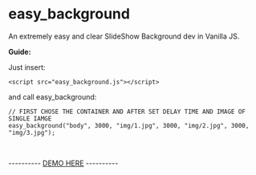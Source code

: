 # easy_background

An extremely easy and clear SlideShow Background dev in Vanilla JS.

<strong>Guide:</strong>

Just insert:

```
<script src="easy_background.js"></script>
```

and call easy_background:

```
// FIRST CHOSE THE CONTAINER AND AFTER SET DELAY TIME AND IMAGE OF SINGLE IAMGE
easy_background("body", 3000, "img/1.jpg", 3000, "img/2.jpg", 3000, "img/3.jpg");
```
<br>

---------- <a target="blank" href="http://www.testersite.it/github/easy-background/">DEMO HERE</a> ----------
